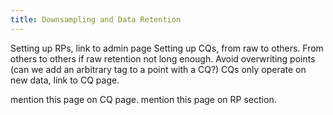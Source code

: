 ```yaml
---
title: Downsampling and Data Retention
---
```


Setting up RPs, link to admin page
Setting up CQs, from raw to others. From others to others if raw retention not long enough.
Avoid overwriting points (can we add an arbitrary tag to a point with a CQ?)
CQs only operate on new data, link to CQ page.

mention this page on CQ page. 
mention this page on RP section.
